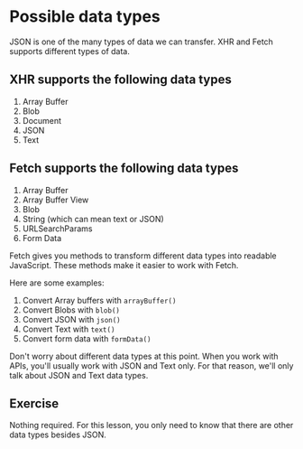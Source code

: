 # Possible data types

JSON is one of the many types of data we can transfer. XHR and Fetch supports different types of data.

## XHR supports the following data types

1. Array Buffer
2. Blob
3. Document
4. JSON
5. Text

## Fetch supports the following data types

1. Array Buffer
2. Array Buffer View
3. Blob
4. String (which can mean text or JSON)
5. URLSearchParams
6. Form Data

Fetch gives you methods to transform different data types into readable JavaScript. These methods make it easier to work with Fetch.

Here are some examples:

1. Convert Array buffers with `arrayBuffer()`
2. Convert Blobs with `blob()`
3. Convert JSON with `json()`
4. Convert Text with `text()`
5. Convert form data with `formData()`

Don't worry about different data types at this point. When you work with APIs, you'll usually work with JSON and Text only. For that reason, we'll only talk about JSON and Text data types.

## Exercise

Nothing required. For this lesson, you only need to know that there are other data types besides JSON.